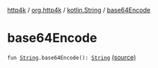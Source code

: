 [http4k](../../index.md) / [org.http4k](../index.md) / [kotlin.String](index.md) / [base64Encode](./base64-encode.md)

# base64Encode

`fun `[`String`](https://kotlinlang.org/api/latest/jvm/stdlib/kotlin/-string/index.html)`.base64Encode(): `[`String`](https://kotlinlang.org/api/latest/jvm/stdlib/kotlin/-string/index.html) [(source)](https://github.com/http4k/http4k/blob/master/http4k-core/src/main/kotlin/org/http4k/KotlinExtensions.kt#L31)